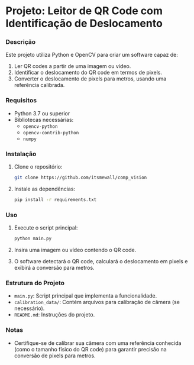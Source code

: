# **Projeto: Leitor de QR Code com Identificação de Deslocamento**

### **Descrição**

Este projeto utiliza Python e OpenCV para criar um software capaz de:

1. Ler QR codes a partir de uma imagem ou vídeo.
2. Identificar o deslocamento do QR code em termos de pixels.
3. Converter o deslocamento de pixels para metros, usando uma referência calibrada.

### **Requisitos**

- Python 3.7 ou superior
- Bibliotecas necessárias:
  - `opencv-python`
  - `opencv-contrib-python`
  - `numpy`

### **Instalação**

1. Clone o repositório:

   ```bash
   git clone https://github.com/itsmewall/comp_vision
   ```
2. Instale as dependências:

   ```bash
   pip install -r requirements.txt
   ```

### **Uso**

1. Execute o script principal:

   ```bash
   python main.py
   ```
2. Insira uma imagem ou vídeo contendo o QR code.
3. O software detectará o QR code, calculará o deslocamento em pixels e exibirá a conversão para metros.

### **Estrutura do Projeto**

- `main.py`: Script principal que implementa a funcionalidade.
- `calibration_data/`: Contém arquivos para calibração de câmera (se necessário).
- `README.md`: Instruções do projeto.

### **Notas**

- Certifique-se de calibrar sua câmera com uma referência conhecida (como o tamanho físico do QR code) para garantir precisão na conversão de pixels para metros.
